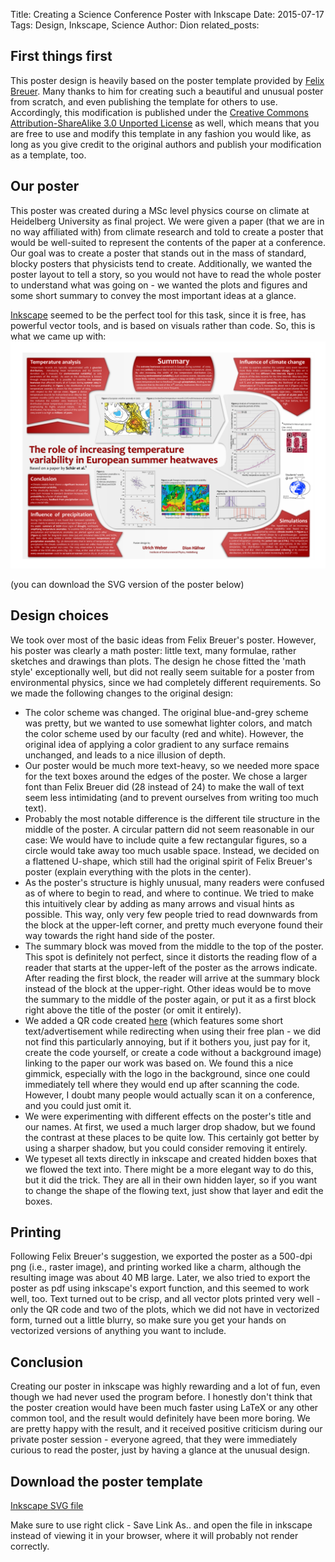 Title: Creating a Science Conference Poster with Inkscape
Date: 2015-07-17
Tags: Design, Inkscape, Science
Author: Dion
related_posts:

## First things first

This poster design is heavily based on the poster template provided by [Felix Breuer](http://blog.felixbreuer.net/2010/10/24/poster.html). Many thanks to him for creating such a beautiful and unusual poster from scratch, and even publishing the template for others to use. Accordingly, this modification is published under the [Creative Commons Attribution-ShareAlike 3.0 Unported License](http://creativecommons.org/licenses/by-sa/3.0/) as well, which means that you are free to use and modify this template in any fashion you would like, as long as you give credit to the original authors and publish your modification as a template, too.


## Our poster
<!-- PELICAN_BEGIN_SUMMARY -->
This poster was created during a MSc level physics course on climate at Heidelberg University as final project. We were given a paper (that we are in no way affiliated with) from climate research and told to create a poster that would be well-suited to represent the contents of the paper at a conference. Our goal was to create a poster that stands out in the mass of standard, blocky posters that physicists tend to create. Additionally, we wanted the poster layout to tell a story, so you would not have to read the whole poster to understand what was going on - we wanted the plots and figures and some short summary to convey the most important ideas at a glance.

[Inkscape](https://inkscape.org/) seemed to be the perfect tool for this task, since it is free, has powerful vector tools, and is based on visuals rather than code. So, this is what we came up with: ![Our poster, created in InkScape](/images/poster-lowres.png)
<!-- PELICAN_END_SUMMARY -->
(you can download the SVG version of the poster below)

## Design choices

We took over most of the basic ideas from Felix Breuer's poster. However, his poster was clearly a math poster: little text, many formulae, rather sketches and drawings than plots. The design he chose fitted the 'math style' exceptionally well, but did not really seem suitable for a poster from environmental physics, since we had completely different requirements. So we made the following changes to the original design:

- The color scheme was changed. The original blue-and-grey scheme was pretty, but we wanted to use somewhat lighter colors, and match the color scheme used by our faculty (red and white). However, the original idea of applying a color gradient to any surface remains unchanged, and leads to a nice illusion of depth.
- Our poster would be much more text-heavy, so we needed more space for the text boxes around the edges of the poster. We chose a larger font than Felix Breuer did (28 instead of 24) to make the wall of text seem less intimidating (and to prevent ourselves from writing too much text).
- Probably the most notable difference is the different tile structure in the middle of the poster. A circular pattern did not seem reasonable in our case: We would have to include quite a few rectangular figures, so a circle would take away too much usable space. Instead, we decided on a flattened U-shape, which still had the original spirit of Felix Breuer's poster (explain everything with the plots in the center).
- As the poster's structure is highly unusual, many readers were confused as of where to begin to read, and where to continue. We tried to make this intuitively clear by adding as many arrows and visual hints as possible. This way, only very few people tried to read downwards from the block at the upper-left corner, and pretty much everyone found their way towards the right hand side of the poster.
- The summary block was moved from the middle to the top of the poster. This spot is definitely not perfect, since it distorts the reading flow of a reader that starts at the upper-left of the poster as the arrows indicate. After reading the first block, the reader will arrive at the summary block instead of the block at the upper-right. Other ideas would be to move the summary to the middle of the poster again, or put it as a first block right above the title of the poster (or omit it entirely).
- We added a QR code created [here](http://www.qrdesign.net/en/generate/url) (which features some short text/advertisement while redirecting when using their free plan - we did not find this particularly annoying, but if it bothers you, just pay for it, create the code yourself, or create a code without a background image) linking to the paper our work was based on. We found this a nice gimmick, especially with the logo in the background, since one could immediately tell where they would end up after scanning the code. However, I doubt many people would actually scan it on a conference, and you could just omit it.
- We were experimenting with different effects on the poster's title and our names. At first, we used a much larger drop shadow, but we found the contrast at these places to be quite low. This certainly got better by using a sharper shadow, but you could consider removing it entirely.
- We typeset all texts directly in inkscape and created hidden boxes that we flowed the text into. There might be a more elegant way to do this, but it did the trick. They are all in their own hidden layer, so if you want to change the shape of the flowing text, just show that layer and edit the boxes.


## Printing

Following Felix Breuer's suggestion, we exported the poster as a 500-dpi png (i.e., raster image), and printing worked like a charm, although the resulting image was about 40 MB large. Later, we also tried to export the poster as pdf using inkscape's export function, and this seemed to work well, too. Text turned out to be crisp, and all vector plots printed very well - only the QR code and two of the plots, which we did not have in vectorized form, turned out a little blurry, so make sure you get your hands on vectorized versions of anything you want to include.

## Conclusion

Creating our poster in inkscape was highly rewarding and a lot of fun, even though we had never used the program before. I honestly don't think that the poster creation would have been much faster using LaTeX or any other common tool, and the result would definitely have been more boring. We are pretty happy with the result, and it received positive criticism during our private poster session - everyone agreed, that they were immediately curious to read the poster, just by having a glance at the unusual design.

## Download the poster template

[Inkscape SVG file]({filename}/downloads/poc-poster-2015.svg)

Make sure to use right click - Save Link As.. and open the file in inkscape instead of viewing it in your browser, where it will probably not render correctly.
